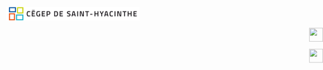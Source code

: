 <a href="http://www.cegepsth.qc.ca/" style="padding-bottom:10px;padding-top:10px"><img src="images/LogoCegepSTH_1ligne_32.png"/></a><div style="position:absolute;top=8px;right:8px;"></div>



<div width="32" height="64" style="text-align: right;position:absolute;right:0;">
<a href="javascript:window.open('/'));"><img width="32" height="32" src="/images/home.svg" /></a>

<a href="javascript:window.open(location.href.replace('#!','').replace('http://didact.stephanedenis.cc/','https://github.com/stephanedenis/didact/blob/master/'));"><img width="32" height="32" src="/images/source-code-icon.svg" /></a>
</div>